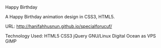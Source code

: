 Happy Birthday

A Happy Birthday animation design in CSS3, HTML5.

URL: http://hanifahhusnun.github.io/specialforucuf/

Technology Used: HTML5 CSS3 jQuery  GNU/Linux Digital Ocean as VPS GIMP


